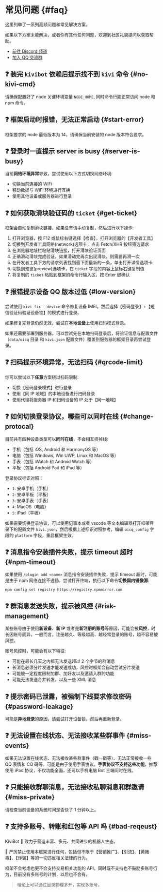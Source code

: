 # 常见问题 {#faq}

这里列举了一系列高频问题和常见解决方案。

如果以下方案未能解决，或者你有其他任何问题，欢迎到社区礼貌提问以获取帮助。

- [前往 Discord 频道](https://discord.gg/RegGQD3Fu6)
- [加入 QQ 交流群](https://jq.qq.com/?_wv=1027&k=iK97X7NS)

## ❓ 装完 `kivibot` 依赖后提示找不到 `kivi` 命令 {#no-kivi-cmd}

请确保配置好了 node 关键环境变量 `NODE_HOME`, 同时命令行能正常访问 node 和 npm 命令。

## ❓ 框架启动时报错，无法正常启动 {#start-error}

框架要求的 node 最低版本为 14，请确保当前安装的 node 版本符合要求。

## ❓ 登录时一直提示 server is busy {#server-is-busy}

当前**网络环境异常**导致，尝试使用以下方式切换网络环境:

- 切换当前连接的 WiFi
- 移动数据与 WiFi 环境进行互换
- 使用其他设备或服务器进行登录

## ❓ 如何获取滑块验证码的 `ticket` {#get-ticket}

框架会自动复制滑块链接，如果没有请手动复制，然后进行以下操作:

1. 打开浏览器，按 F12 或鼠标右键选择【检查】，打开浏览器的【开发者工具】
2. 切换到开发者工具网络(network)选项卡，点击 Fetch/XHR 按钮筛选请求
3. 在浏览器地址栏粘贴滑块链接，打开滑块验证页面
4. 正确滑动滑块完成验证，如果滑动完再次出现滑块，则需要再滑一次
5. 在开发者工具下方的请求列表找到最下面最新的一条，单击打开详情选项卡
6. 切换到预览(preview)选项卡，在 `ticket` 字段的内容上鼠标右键复制值
7. 将复制的 `ticket` 粘贴到框架的命令行输入区，按 Enter 键确认

## ❓ 报错提示设备 QQ 版本过低 {#low-version}

尝试使用 `kivi fix --device` 命令修复设备 IMEI，然后选择【密码登录】+【短信验证码验证设备锁】的模式进行登录。

如果修复完登录仍然无效，尝试在**本地设备**上使用扫码模式登录。

如果还需要部署到服务器，可以尝试先在本地扫码登录后，将验证信息与配置文件（`data/oicq` 目录 和 `kivi.json` 配置文件）覆盖到服务器的框架目录再尝试登录。

## ❓ 扫码提示环境异常，无法扫码 {#qrcode-limit}

你可以尝试以下**任意**方案绕过扫码限制:

- 切换【密码登录模式】进行登录
- 使用【同 IP 地域】的本地设备进行扫码登录
- 使用代理将服务器 IP 和扫码设备的 IP 处于【同一地域】

## ❓ 如何切换登录协议，哪些可以同时在线 {#change-protocal}

目前共有四种设备类型可以**同时在线**，不会相互挤掉线:

- 手机（包括 iOS, Android 和 HarmonyOS 等）
- 电脑（包括 Windows, Win UWP, Linux 和 MacOS 等）
- 手表（包括 iWatch 和 Android Watch 等）
- 平板（包括 Android Pad 和 iPad 等）

登录协议标识对照：

- `1`: 安卓手机（手机）
- `2`: 安卓平板（平板）
- `3`: 安卓手表（手表）
- `4`: MacOS（电脑）
- `5`: iPad（平板）

如果需要切换登录协议，可以使用记事本或者 vscode 等文本编辑器打开框架目录下的配置文件 `kivi.json`，然后根据上述标识对照参考，编辑 `oicq_config` 字段的 `platform` 字段，重启框架生效。

## ❓ 消息指令安装插件失败，提示 timeout 超时 {#npm-timeout}

如果使用 `/plugin add <name>` 消息指令安装插件失败，提示 timeout 超时，可能是由于 npm 网络连接不通畅，尝试打开终端，执行以下命令**切换国内镜像源**:

```shell
npm config set registry https://registry.npmmirror.com
```

## ❓ 群消息发送失败，提示被风控 {#risk-management}

某些账号由于使用**新设备**、**新 IP** 或者是**新注册的账号**等原因，可能会被**风控**，时长因账号而异，一般而言，注册越久、等级越高、越经常登录的账号，越不容易被风控。

账号风控时，可能会有以下特征:

- 可能在最长几天之内都无法发送超过 2 个字节的群消息
- 长消息必须分片发送才能发送成功，风控时框架会自动尝试分片发送
- 可能被一定程度限制加群、加好友以及邀请入群的功能
- 可能无法发送合并转发，以及一些 XML 消息

## ❓ 提示密码已泄露，被强制下线要求修改密码 {#password-leakage}

可能是**异地登录**的原因，请尝试打开设备锁，然后再重新登录。

## ❓ 无法设置在线状态、无法接收某些群事件 {#miss-events}

如果无法设置在线状态、无法接收某些群事件（戳一戳等）、无法正常接收一些 QQ 表情和 CQ 码等，可能是由于使用手表协议。**手表协议不支持这些功能**，推荐使用 iPad 协议，不仅功能全面，还可以手机电脑 Bot 三端同时在线。

## ❓ 只能接收群聊消息，无法接收私聊消息和群邀请 {#miss-private}

请检查当前设备的系统时间是否快了 1 分钟以上。

## ❓ 支持多账号、转账和红包等 API 吗 {#bad-reqeust}

KiviBot 🤖 致力于营造丰富、多元、共同进步的机器人生态。

🚫 严厉禁止使用本框架进行任何，包括但不限于【营销推广】、【引流】、【黄赌毒】、【诈骗】等的一切违反相关法律的行为。

框架不会考虑也更不会支持交易相关功能的 API，同时既不支持也不鼓励多账号行为，目前没有多账号的计划，以后也不会有。

> 理论上可以通过目录物理多开，实现多账号。
